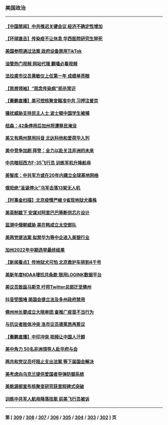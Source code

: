 ### 美国政治
---
#### [【中国禁闻】中共推迟关键会议 经济不确定性增加](../../pages/ncid1078159/n13884818.md?12152045) 
#### [【环球直击】传染疫不让休息 华西医院研究生猝死](../../pages/ncid1078159/n13884970.md?12152045) 
#### [美国参院通过法案 政府设备禁用TikTok](../../pages/ncid1078159/n13885050.md?12152045) 
#### [油管热门视频 网站代理 翻墙必看视频](http://138.2.39.72:81/youtube.html?epic-marker?12152045)
#### [法拉盛市议员黄敏仪上任第一年 成绩单亮眼](../../pages/ncid1078159/n13885149.md?12152045) 
#### [【思想领袖】“观念传染病”扼杀常识](../../pages/ncid1078159/n13864375.md?12152045) 
#### [【秦鹏直播】美可控核聚变瞄准中共 习押注普京](../../pages/ncid1078159/n13884975.md?12152045) 
#### [骚扰威胁支持民主人士 波士顿中国学生被捕](../../pages/ncid1078159/n13884868.md?12152045) 
#### [纽森：42条停用后加州将遭移民淹没](../../pages/ncid1078159/n13885027.md?12152045) 
#### [美又有两州禁用抖音 北达科他和爱荷华入列](../../pages/ncid1078159/n13884988.md?12152045) 
#### [美中竞争加剧 拜登：全力以赴关注非洲的未来](../../pages/ncid1078159/n13884888.md?12152045) 
#### [中共暗招西方F-35飞行员 训练军机升降航母](../../pages/ncid1078159/n13884980.md?12152045) 
#### [美智库：中共军方或在20年内建立全球基地网络](../../pages/ncid1078159/n13884946.md?12152045) 
#### [俄拒绝“圣诞停火”乌军击落13架无人机](../../pages/ncid1078159/n13884844.md?12152045) 
#### [【时事金扫描】北京疫情严峻 9省现地狱犬毒株](../../pages/ncid1078159/n13884815.md?12152045) 
#### [美英制裁下 安谋对阿里巴巴等断供芯片设计](../../pages/ncid1078159/n13884840.md?12152045) 
#### [监测中俄朝威胁 美在韩成立太空部队](../../pages/ncid1078159/n13884813.md?12152045) 
#### [美两党提法案 拟禁华为等中企进入美银行业](../../pages/ncid1078159/n13884752.md?12152045) 
#### [加州2022年中期选举最终结果](../../pages/ncid1078159/n13884433.md?12152045) 
#### [【新闻看点】传地狱犬可怕 北京救护车排到4千号](../../pages/ncid1078159/n13884197.md?12152045) 
#### [美新年度NDAA增抗共条款 限用LOGINK数据平台](../../pages/ncid1078159/n13884395.md?12152045) 
#### [美议员致函马斯克 吁将Twitter总部迁至佛州](../../pages/ncid1078159/n13884292.md?12152045) 
#### [抖音受围堵 美国会提立法及多州政府禁用](../../pages/ncid1078159/n13884105.md?12152045) 
#### [佛州州长要成立大陪审团 查推广疫苗不当行为](../../pages/ncid1078159/n13884190.md?12152045) 
#### [与抗议者肢体冲突 洛市议员德莱昂再惹议](../../pages/ncid1078159/n13884239.md?12152045) 
#### [【秦鹏直播】中印冲突 视频让中国人汗颜](../../pages/ncid1078159/n13884202.md?12152045) 
#### [美中角力 50名非洲领导人赴华府与会](../../pages/ncid1078159/n13884156.md?12152045) 
#### [两共和党议员吁阻止支出法案 等下届国会解决](../../pages/ncid1078159/n13884121.md?12152045) 
#### [美考虑向乌克兰提供爱国者导弹防御系统](../../pages/ncid1078159/n13884175.md?12152045) 
#### [美能源部宣布核聚变研究获里程碑式突破](../../pages/ncid1078159/n13884133.md?12152045) 
#### [训练中共军人航母降落技能 前美飞行员被诉](../../pages/ncid1078159/n13884100.md?12152045) 

---
#### 第 [ [309](./309.md?12152045) / [308](./308.md?12152045) / [307](./307.md?12152045) / [306](./306.md?12152045) / [305](./305.md?12152045) / [304](./304.md?12152045) / [303](./303.md?12152045) / [302](./302.md?12152045) ] 页
